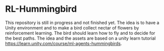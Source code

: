# RL-Hummingbird
This repository is still in progress and not finished yet. The idea is to have a Unity environment and to make a bird collect nectar of flowers by reinforcement learning. The bird should learn how to fly and to decide for the best paths. The idea and the assets are based on a unity learn tutorial https://learn.unity.com/course/ml-agents-hummingbirds.
